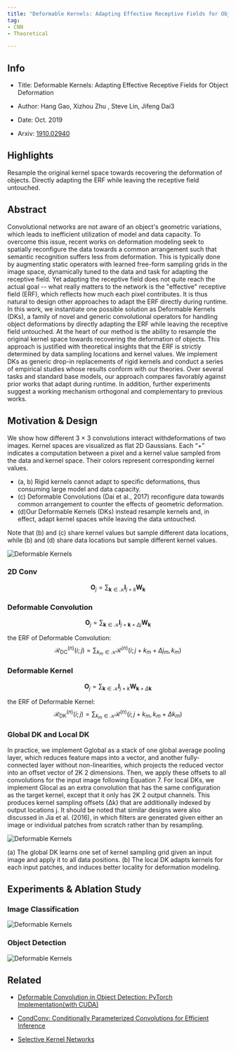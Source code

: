 ```yaml
---
title: "Deformable Kernels: Adapting Effective Receptive Fields for Object Deformation"
tag:
- CNN
- Theoretical

---
```


## Info

- Title: Deformable Kernels: Adapting Effective Receptive Fields for Object Deformation

- Author: Hang Gao, Xizhou Zhu , Steve Lin, Jifeng Dai3


- Date: Oct. 2019

- Arxiv: [1910.02940](https://arxiv.org/abs/1910.02940)

  

## Highlights

Resample the original kernel space towards recovering the deformation of objects. Directly adapting the ERF while leaving the receptive field untouched.



## Abstract

Convolutional networks are not aware of an object's geometric variations, which leads to inefficient utilization of model and data capacity. To overcome this issue, recent works on deformation modeling seek to spatially reconfigure the data towards a common arrangement such that semantic recognition suffers less from deformation. This is typically done by augmenting static operators with learned free-form sampling grids in the image space, dynamically tuned to the data and task for adapting the receptive field. Yet adapting the receptive field does not quite reach the actual goal -- what really matters to the network is the "effective" receptive field (ERF), which reflects how much each pixel contributes. It is thus natural to design other approaches to adapt the ERF directly during runtime. In this work, we instantiate one possible solution as Deformable Kernels (DKs), a family of novel and generic convolutional operators for handling object deformations by directly adapting the ERF while leaving the receptive field untouched. At the heart of our method is the ability to resample the original kernel space towards recovering the deformation of objects. This approach is justified with theoretical insights that the ERF is strictly determined by data sampling locations and kernel values. We implement DKs as generic drop-in replacements of rigid kernels and conduct a series of empirical studies whose results conform with our theories. Over several tasks and standard base models, our approach compares favorably against prior works that adapt during runtime. In addition, further experiments suggest a working mechanism orthogonal and complementary to previous works.


<script async src="https://pagead2.googlesyndication.com/pagead/js/adsbygoogle.js"></script>
<ins class="adsbygoogle"
     style="display:block; text-align:center;"
     data-ad-layout="in-article"
     data-ad-format="fluid"
     data-ad-client="ca-pub-4466575858054752"
     data-ad-slot="8787986126"></ins>
<script>
     (adsbygoogle = window.adsbygoogle || []).push({});
</script>



## Motivation & Design

We show how different 3 × 3 convolutions interact withdeformations of two images. Kernel spaces are visualized as flat 2D Gaussians. Each “+” indicates a computation between a pixel and a kernel value sampled from the data and kernel space. Their colors represent corresponding kernel values. 

- (a, b) Rigid kernels cannot adapt to specific deformations,
thus consuming large model and data capacity. 
- (c) Deformable Convolutions (Dai et al., 2017) reconfigure data towards common arrangement to counter the effects of geometric deformation. 
- (d)Our Deformable Kernels (DKs) instead resample kernels and, in effect, adapt kernel spaces while leaving the data untouched. 


Note that (b) and (c) share kernel values but sample different data locations, while (b) and (d) share data locations but sample different kernel values.



![Deformable Kernels](https://i.imgur.com/IZe2ZtE.png)



### 2D Conv

$$
\boldsymbol{O}_{j}=\sum_{\boldsymbol{k} \in \mathcal{K}} \boldsymbol{I}_{j+k} \boldsymbol{W}_{\boldsymbol{k}}
$$



### Deformable Convolution



$$
\boldsymbol{O}_{j}=\sum_{\boldsymbol{k} \in \mathcal{K}} \boldsymbol{I}_{j+\boldsymbol{k}+\Delta j} \boldsymbol{W}_{\boldsymbol{k}}
$$



the ERF of Deformable Convolution:
$$
\mathcal{R}_{\mathrm{DC}}^{(n)}(i ; j)=\sum_{k_{m} \in \mathcal{K}} \mathcal{R}^{(n)}\left(i ; j+k_{m}+\Delta j_{m}, k_{m}\right)
$$

### Deformable Kernel

$$
\boldsymbol{O}_{j}=\sum_{\boldsymbol{k} \in \mathcal{K}} \boldsymbol{I}_{j+k} \boldsymbol{W}_{\boldsymbol{k}+\Delta \boldsymbol{k}}
$$



the ERF of Deformable Kernel:
$$
\mathcal{R}_{\mathrm{DK}}^{(n)}(i ; j)=\sum_{k_{m} \in \mathcal{K}} \mathcal{R}^{(n)}\left(i ; j+k_{m}, k_{m}+\Delta k_{m}\right)
$$


### Global DK and Local DK


<script async src="https://pagead2.googlesyndication.com/pagead/js/adsbygoogle.js"></script>
<ins class="adsbygoogle"
     style="display:block; text-align:center;"
     data-ad-layout="in-article"
     data-ad-format="fluid"
     data-ad-client="ca-pub-4466575858054752"
     data-ad-slot="8787986126"></ins>
<script>
     (adsbygoogle = window.adsbygoogle || []).push({});
</script>



In practice, we implement Gglobal as a stack of one global average pooling layer, which reduces feature maps into a vector, and another fully-connected layer without non-linearities, which projects the reduced vector into an offset vector of 2K 2 dimensions. Then, we apply these offsets to all convolutions for the input image following Equation 7. For local DKs, we implement Glocal as an extra convolution that has the same configuration as the target kernel, except that it only has 2K 2 output channels. This produces kernel sampling offsets {∆k} that are additionally indexed by output locations j. It should be noted that similar designs were also discussed in Jia et al. (2016), in which filters are generated given either an image or individual patches from scratch rather than by resampling.



![Deformable Kernels](https://i.imgur.com/Q5fUZb3.png)



(a) The global DK learns one set of kernel sampling grid given an input image and apply it to all data positions. (b) The local DK adapts kernels for each input patches, and induces better locality for deformation modeling.






## Experiments & Ablation Study



### Image Classification

![Deformable Kernels](https://i.imgur.com/G2OUt7o.png)



### Object Detection



![Deformable Kernels](https://i.imgur.com/fZGXWl4.png)



## Related

- [Deformable Convolution in Object Detection: PyTorch Implementation(with CUDA)](https://cvnote.ddlee.cn/2019/09/19/Deformable-Conv-PyTorch.html)

- [CondConv: Conditionally Parameterized Convolutions for Efficient Inference](https://arxivnote.ddlee.cn/2019/10/15/CondConv-Conditionally-Parameterized-Convolutions-NIPS-2019.html)

- [Selective Kernel Networks](https://arxivnote.ddlee.cn/2019/10/14/Selective-Kernel-Networks-CVPR-2019.html)